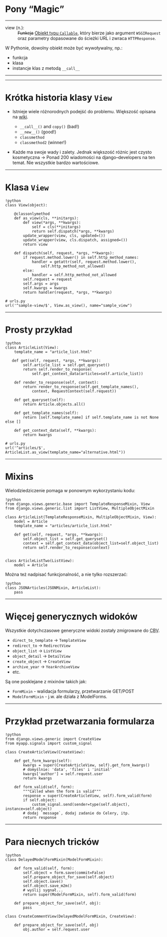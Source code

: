 # Pony <q>Magic</q>

----

<dl class="view-definition">
<dt>view (n.):</dt>
<dd>
<del>Funkcja</del> <ins>Obiekt typu <code>Callable</code></ins>, który bierze jako argument <code>WSGIRequest</code> oraz parametry 
dopasowane do ścieżki URL i zwraca <code>HTTPResponse</code>.
</dd>
</dl>

W Pythonie, dowolny obiekt może być wywoływalny, np.:

* funkcja
* klasa
* instancje klas z metodą `__call__`

----

----

# Krótka historia klasy `View`

* Istnieje wiele różnorodnych podejść do problemu. Większość opisana na [wiki](http://code.djangoproject.com/wiki/ClassBasedViews).

    * `__call__()` and `copy()` (bad!)
    * `__new__()` (good!)
    * `classmethod`
    * `classmethod2` (winner!)

* Każde ma swoje wady i zalety. Jednak większość różnic jest czysto kosmetyczna &rarr; Ponad 200 wiadomości na django&ndash;developers na ten temat. Nie wszystkie bardzo wartościowe.

----

# Klasa `View`


    !python
    class View(object):

        @classonlymethod
        def as_view(cls, **initargs):
            def view(*args, **kwargs):
                self = cls(**initargs)
                return self.dispatch(*args, **kwargs)
            update_wrapper(view, cls, updated=())
            update_wrapper(view, cls.dispatch, assigned=())
            return view

        def dispatch(self, request, *args, **kwargs):
            if request.method.lower() in self.http_method_names:
                handler = getattr(self, request.method.lower(), 
                    self.http_method_not_allowed)
            else:
                handler = self.http_method_not_allowed
            self.request = request
            self.args = args
            self.kwargs = kwargs
            return handler(request, *args, **kwargs)

    # urls.py
    url('^sample-view/$', View.as_view(), name="sample_view")

----

# Prosty przykład


    !python
    class ArticleList(View):
        template_name = "article_list.html"
        
       def get(self, request, *args, **kwargs):
            self.article_list = self.get_queryset()
            return self.render_to_response(
                self.get_context_data(articles=self.article_list))

        def render_to_response(self, context):
            return render_to_response(self.get_template_names(),
                context, RequestContext(self.request))

        def get_queryset(self):
            return Article.objects.all()

        def get_template_names(self):
            return [self.template_name] if self.template_name is not None else []

        def get_context_data(self, **kwargs):
            return kwargs
    
    # urls.py
    url('^articles/$', ArticleList.as_view(template_name="alternative.html"))

----

# Mixins

Wielodziedziczenie pomaga w ponownym wykorzystaniu kodu:

    !python
    from django.views.generic.base import TemplateResponseMixin, View
    from django.views.generic.list import ListView, MultipleObjectMixin

    class ArticleList(TemplateResponseMixin, MultipleObjectMixin, View):
        model = Article 
        template_name = "articles/article_list.html" 

        def get(self, request, *args, **kwargs):
            self.object_list = self.get_queryset()
            context = self.get_context_data(object_list=self.object_list)
            return self.render_to_response(context)

    
    class ArticleListTwo(ListView):
        model = Article 

Można też nadpisać funkcjonalność, a nie tylko rozszerzać:

    !python
    class JSONArticles(JSONMixin, ArticleList):
        pass

----

# Więcej generycznych widoków

Wszystkie dotychczasowe generyczne widoki zostały zmigrowane do <abbr title="Class-based Views">CBV</abbr>.

  * `direct_to_template` &rarr; `TemplateView`
  * `redirect_to` &rarr; `RedirectView`
  * `object_list` &rarr; `ListView`
  * `object_detail` &rarr; `DetailView` 
  * `create_object` &rarr; `CreateView`  
  * `archive_year` &rarr; `YearArchiveView`
  * etc.

Są one posklejane z mixinów takich jak:

  * `FormMixin` - walidacja formularzy, przetwarzanie GET/POST
  * `ModelFormMixin` - j.w. ale działa z ModelForms.

----

# Przykład przetwarzania formularza

    !python
    from django.views.generic import CreateView
    from myapp.signals import custom_signal

    class CreateArticleView(CreateView):

        def get_form_kwargs(self):
            kwargs = super(CreateArticleView, self).get_form_kwargs()
            # domyślnie: 'data', 'files' i 'initial'
            kwargs['author'] = self.request.user
            return kwargs

        def form_valid(self, form):
            """Called when the form is valid"""
            response = super(CreateArticleView, self).form_valid(form)
            if self.object:
                custom_signal.send(sender=type(self.object), instance=self.object)
            # dodaj `message`, dodaj zadanie do Celery, itp.
            return response

----


# Para niecnych tricków


    !python
    class DelayedModelFormMixin(ModelFormMixin):

        def form_valid(self, form):
            self.object = form.save(commit=False)
            self.prepare_object_for_save(self.object)
            self.object.save()
            self.object.save_m2m()
            # wyślij sygnał...
            return super(ModelFormMixin, self).form_valid(form)

        def prepare_object_for_save(self, obj):
            pass

    class CreateCommentView(DelayedModelFormMixin, CreateView):

        def prepare_object_for_save(self, obj)
            obj.author = self.request.user

